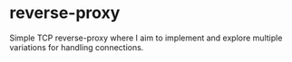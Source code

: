 # reverse-proxy

Simple TCP reverse-proxy where I aim to implement and explore multiple variations for handling connections.

